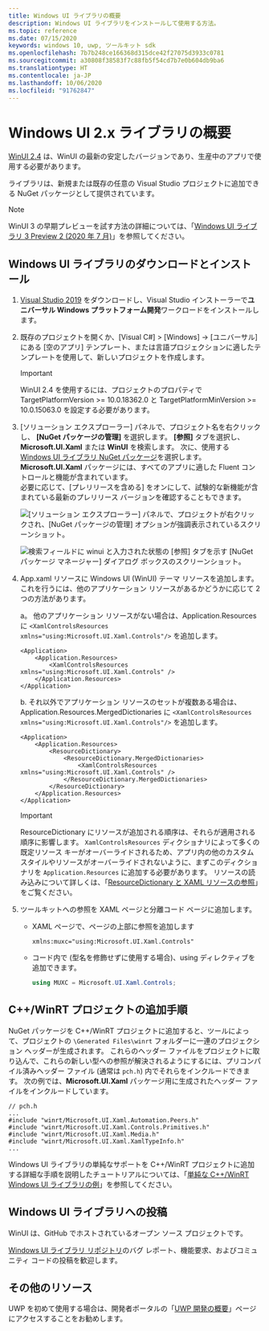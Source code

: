 ```yaml
---
title: Windows UI ライブラリの概要
description: Windows UI ライブラリをインストールして使用する方法。
ms.topic: reference
ms.date: 07/15/2020
keywords: windows 10, uwp, ツールキット sdk
ms.openlocfilehash: 7b7b248ce166368d315dce42f27075d3933c0781
ms.sourcegitcommit: a30808f38583f7c88fb5f54cd7b7e0b604db9ba6
ms.translationtype: HT
ms.contentlocale: ja-JP
ms.lasthandoff: 10/06/2020
ms.locfileid: "91762847"
---
```

# <a name="getting-started-with-the-windows-ui-2x-library"></a>Windows UI 2.x ライブラリの概要

[WinUI 2.4](release-notes/winui-2.4.md) は、WinUI の最新の安定したバージョンであり、生産中のアプリで使用する必要があります。

ライブラリは、新規または既存の任意の Visual Studio プロジェクトに追加できる NuGet パッケージとして提供されています。

> [!NOTE]
> WinUI 3 の早期プレビューを試す方法の詳細については、「[Windows UI ライブラリ 3 Preview 2 (2020 年 7 月)](../winui3/index.md)」を参照してください。

## <a name="download-and-install-the-windows-ui-library"></a>Windows UI ライブラリのダウンロードとインストール

1. [Visual Studio 2019](https://developer.microsoft.com/windows/downloads) をダウンロードし、Visual Studio インストーラーで**ユニバーサル Windows プラットフォーム開発**ワークロードをインストールします。

2. 既存のプロジェクトを開くか、[Visual C#] > [Windows] -> [ユニバーサル] にある [空のアプリ] テンプレート、または言語プロジェクションに適したテンプレートを使用して、新しいプロジェクトを作成します。  

    > [!IMPORTANT]
    > WinUI 2.4 を使用するには、プロジェクトのプロパティで TargetPlatformVersion >= 10.0.18362.0 と TargetPlatformMinVersion >= 10.0.15063.0 を設定する必要があります。

3. [ソリューション エクスプローラー] パネルで、プロジェクト名を右クリックし、 **[NuGet パッケージの管理]** を選択します。 **[参照]** タブを選択し、**Microsoft.UI.Xaml** または **WinUI** を検索します。 次に、使用する [Windows UI ライブラリ NuGet パッケージ](nuget-packages.md)を選択します。
**Microsoft.UI.Xaml** パッケージには、すべてのアプリに適した Fluent コントロールと機能が含まれています。  
必要に応じて、[プレリリースを含める] をオンにして、試験的な新機能が含まれている最新のプレリリース バージョンを確認することもできます。

    ![[ソリューション エクスプローラー] パネルで、プロジェクトが右クリックされ、[NuGet パッケージの管理] オプションが強調表示されているスクリーンショット。](images/ManageNugetPackages.png "NuGet パッケージのイメージの管理")

    ![検索フィールドに winui と入力された状態の [参照] タブを示す [NuGet パッケージ マネージャー] ダイアログ ボックスのスクリーンショット。](images/NugetPackages.png)

4. App.xaml リソースに Windows UI (WinUI) テーマ リソースを追加します。 これを行うには、他のアプリケーション リソースがあるかどうかに応じて 2 つの方法があります。

    a。 他のアプリケーション リソースがない場合は、Application.Resources に `<XamlControlsResources xmlns="using:Microsoft.UI.Xaml.Controls"/>` を追加します。

    ``` XAML
    <Application>
        <Application.Resources>
            <XamlControlsResources xmlns="using:Microsoft.UI.Xaml.Controls" />
        </Application.Resources>
    </Application>
    ```

    b. それ以外でアプリケーション リソースのセットが複数ある場合は、Application.Resources.MergedDictionaries に `<XamlControlsResources xmlns="using:Microsoft.UI.Xaml.Controls"/>` を追加します。

    ``` XAML
    <Application>
        <Application.Resources>
            <ResourceDictionary>
                <ResourceDictionary.MergedDictionaries>
                    <XamlControlsResources xmlns="using:Microsoft.UI.Xaml.Controls" />
                </ResourceDictionary.MergedDictionaries>
            </ResourceDictionary>
        </Application.Resources>
    </Application>
    ```

    > [!IMPORTANT]
    > ResourceDictionary にリソースが追加される順序は、それらが適用される順序に影響します。 `XamlControlsResources` ディクショナリによって多くの既定リソース キーがオーバーライドされるため、アプリ内の他のカスタム スタイルやリソースがオーバーライドされないように、まずこのディクショナリを `Application.Resources` に追加する必要があります。 リソースの読み込みについて詳しくは、「[ResourceDictionary と XAML リソースの参照](/windows/uwp/design/controls-and-patterns/resourcedictionary-and-xaml-resource-references)」をご覧ください。

5. ツールキットへの参照を XAML ページと分離コード ページに追加します。

    * XAML ページで、ページの上部に参照を追加します

        ```xaml
        xmlns:muxc="using:Microsoft.UI.Xaml.Controls"
        ```

    * コード内で (型名を修飾せずに使用する場合)、using ディレクティブを追加できます。

        ```csharp
        using MUXC = Microsoft.UI.Xaml.Controls;
        ```

## <a name="additional-steps-for-a-cwinrt-project"></a>C++/WinRT プロジェクトの追加手順

NuGet パッケージを C++/WinRT プロジェクトに追加すると、ツールによって、プロジェクトの `\Generated Files\winrt` フォルダーに一連のプロジェクション ヘッダーが生成されます。 これらのヘッダー ファイルをプロジェクトに取り込んで、これらの新しい型への参照が解決されるようにするには、プリコンパイル済みヘッダー ファイル (通常は `pch.h`) 内でそれらをインクルードできます。 次の例では、**Microsoft.UI.Xaml** パッケージ用に生成されたヘッダー ファイルをインクルードしています。

```cppwinrt
// pch.h
...
#include "winrt/Microsoft.UI.Xaml.Automation.Peers.h"
#include "winrt/Microsoft.UI.Xaml.Controls.Primitives.h"
#include "winrt/Microsoft.UI.Xaml.Media.h"
#include "winrt/Microsoft.UI.Xaml.XamlTypeInfo.h"
...
```

Windows UI ライブラリの単純なサポートを C++/WinRT プロジェクトに追加する詳細な手順を説明したチュートリアルについては、「[単純な C++/WinRT Windows UI ライブラリの例](/windows/uwp/cpp-and-winrt-apis/simple-winui-example)」を参照してください。

## <a name="contributing-to-the-windows-ui-library"></a>Windows UI ライブラリへの投稿

WinUI は、GitHub でホストされているオープン ソース プロジェクトです。

[Windows UI ライブラリ リポジトリ](https://aka.ms/winui)のバグ レポート、機能要求、およびコミュニティ コードの投稿を歓迎します。

## <a name="other-resources"></a>その他のリソース

UWP を初めて使用する場合は、開発者ポータルの「[UWP 開発の概要](https://developer.microsoft.com/windows/getstarted)」ページにアクセスすることをお勧めします。
